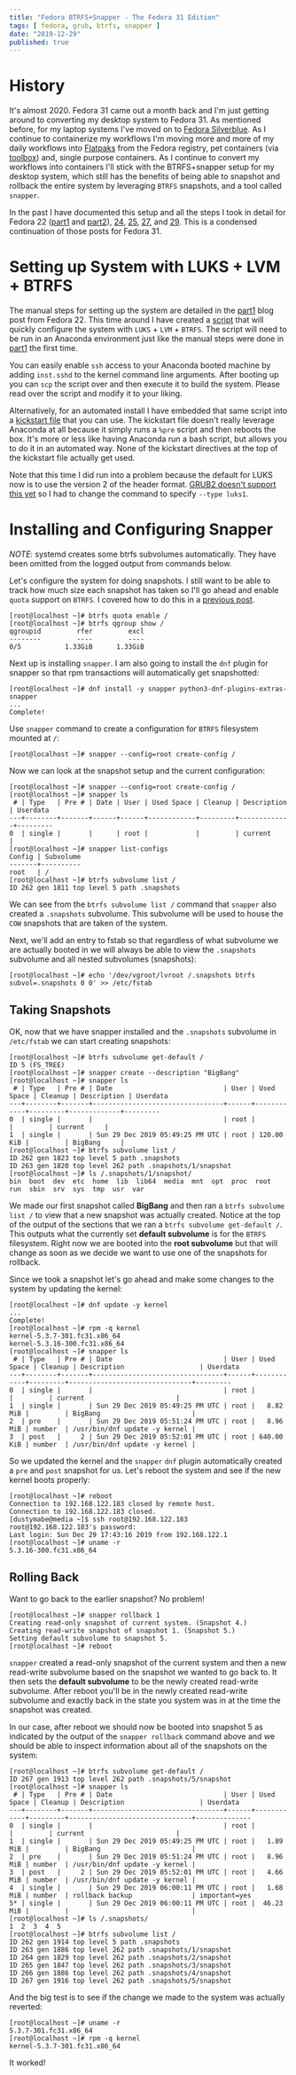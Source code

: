 ```yaml
---
title: "Fedora BTRFS+Snapper - The Fedora 31 Edition"
tags: [ fedora, grub, btrfs, snapper ]
date: "2019-12-29"
published: true
---
```


# History

It's almost 2020. Fedora 31 came out a month back and I'm just getting 
around to converting my desktop system to Fedora 31. As mentioned before,
for my laptop systems I've moved on to 
[Fedora Silverblue](https://silverblue.fedoraproject.org/). As I
continue to containerize my workflows I'm moving more and more of my
daily workflows into [Flatpaks](https://github.com/flatpak/flatpak) from
the Fedora registry, pet containers (via [toolbox](https://github.com/containers/toolbox/))
and, single purpose containers. As I continue to convert my workflows into
containers I'll stick with the BTRFS+snapper setup for my desktop
system, which still has the benefits of being able to snapshot and rollback 
the entire system by leveraging `BTRFS` snapshots, and a tool called `snapper`.

In the past I have documented this setup and all the steps I took in
detail for Fedora 22
([part1](/2015/07/14/fedora-btrfssnapper-part-1-system-preparation/)
 and
 [part2](/2015/07/19/fedora-btrfssnapper-part-2-full-system-snapshotrollback/)),
[24](/2016/04/23/fedora-btrfssnapper-the-fedora-24-edition/),
[25](/2017/02/12/fedora-btrfssnapper-the-fedora-25-edition/),
[27](/2017/12/17/fedora-btrfssnapper-the-fedora-27-edition/),
and [29](/2019/01/06/fedora-btrfs-snapper---the-fedora-29-edition/).
This is a condensed continuation of those posts for Fedora 31. 

# Setting up System with LUKS + LVM + BTRFS

The manual steps for setting up the system are detailed in the 
[part1](/2015/07/14/fedora-btrfssnapper-part-1-system-preparation/)
blog post from Fedora 22. This time around I have created a 
[script](/2019-01-06/script.sh) that will quickly
configure the system with `LUKS` + `LVM` + `BTRFS`. The script
will need to be run in an Anaconda environment just like the manual
steps were done in 
[part1](/2015/07/14/fedora-btrfssnapper-part-1-system-preparation/) the first time.

You can easily enable `ssh` access to your Anaconda booted machine by
adding `inst.sshd` to the kernel command line arguments. After 
booting up you can `scp` the script over and then execute it to
build the system. Please read over the script and modify it to your
liking.

Alternatively, for an automated install I have embedded that same
script into a [kickstart file](/2019-12-29/ks.cfg) that you can use.
The kickstart file doesn't really leverage Anaconda at all because it simply runs a 
`%pre` script and then reboots the box. It's more or less like having
Anaconda run a bash script, but allows you to do it in an automated way.
None of the kickstart directives at the top of the kickstart file actually get used. 

Note that this time I did run into a problem because the default for
LUKS now is to use the version 2 of the header format.
[GRUB2 doesn't support this yet](https://savannah.gnu.org/bugs/?55093)
so I had to change the command to specify `--type luks1`.


# Installing and Configuring Snapper

*NOTE*: systemd creates some btrfs subvolumes automatically. They have
        been omitted from the logged output from commands below.

Let's configure the system for doing snapshots. I still want
to be able to track how much size each snapshot has taken so 
I'll go ahead and enable `quota` support on `BTRFS`. I covered how 
to do this in a 
[previous post](/2013/09/22/btrfs-how-big-are-my-snapshots/).

```nohighlight
[root@localhost ~]# btrfs quota enable /
[root@localhost ~]# btrfs qgroup show /
qgroupid         rfer         excl 
--------         ----         ---- 
0/5           1.33GiB      1.33GiB
```

Next up is installing `snapper`. I am also going to
install the `dnf` plugin for snapper so that rpm transactions will
automatically get snapshotted:

```nohighlight
[root@localhost ~]# dnf install -y snapper python3-dnf-plugins-extras-snapper
...
Complete!
```

Use `snapper` command to create a configuration for
`BTRFS` filesystem mounted at `/`:

```nohighlight
[root@localhost ~]# snapper --config=root create-config /
```

Now we can look at the snapshot setup and the current configuration:

```nohighlight
[root@localhost ~]# snapper --config=root create-config /
[root@localhost ~]# snapper ls
 # | Type   | Pre # | Date | User | Used Space | Cleanup | Description | Userdata
---+--------+-------+------+------+------------+---------+-------------+---------
0  | single |       |      | root |            |         | current     |         
[root@localhost ~]# snapper list-configs
Config | Subvolume
-------+----------
root   | /        
[root@localhost ~]# btrfs subvolume list /
ID 262 gen 1811 top level 5 path .snapshots
```

We can see from the `btrfs subvolume list /` command that 
`snapper` also created a `.snapshots` subvolume. This subvolume
will be used to house the `COW` snapshots that are taken of the system.

Next, we'll add an entry to fstab so that regardless of what
subvolume we are actually booted in we will always be able to view
the `.snapshots` subvolume and all nested subvolumes (snapshots):

```nohighlight
[root@localhost ~]# echo '/dev/vgroot/lvroot /.snapshots btrfs subvol=.snapshots 0 0' >> /etc/fstab
```
    

Taking Snapshots
----------------

OK, now that we have snapper installed and the `.snapshots`
subvolume in `/etc/fstab` we can start creating snapshots:

```nohighlight
[root@localhost ~]# btrfs subvolume get-default /
ID 5 (FS_TREE)
[root@localhost ~]# snapper create --description "BigBang"
[root@localhost ~]# snapper ls
 # | Type   | Pre # | Date                            | User | Used Space | Cleanup | Description | Userdata
---+--------+-------+---------------------------------+------+------------+---------+-------------+---------
0  | single |       |                                 | root |            |         | current     |         
1  | single |       | Sun 29 Dec 2019 05:49:25 PM UTC | root | 120.00 KiB |         | BigBang     |         
[root@localhost ~]# btrfs subvolume list /
ID 262 gen 1823 top level 5 path .snapshots
ID 263 gen 1820 top level 262 path .snapshots/1/snapshot
[root@localhost ~]# ls /.snapshots/1/snapshot/
bin  boot  dev  etc  home  lib  lib64  media  mnt  opt  proc  root  run  sbin  srv  sys  tmp  usr  var
```

We made our first snapshot called **BigBang** and then ran a `btrfs
subvolume list /` to view that a new snapshot was actually created.
Notice at the top of the output of the sections that we ran a `btrfs
subvolume get-default /`. This outputs what the currently set **default
subvolume** is for the `BTRFS` filesystem. Right now we are booted
into the **root subvolume** but that will change as soon as we decide we
want to use one of the snapshots for rollback.

Since we took a snapshot let's go ahead and make some changes to the 
system by updating the kernel:

```nohighlight
[root@localhost ~]# dnf update -y kernel
...
Complete!
[root@localhost ~]# rpm -q kernel
kernel-5.3.7-301.fc31.x86_64
kernel-5.3.16-300.fc31.x86_64
[root@localhost ~]# snapper ls
 # | Type   | Pre # | Date                            | User | Used Space | Cleanup | Description                   | Userdata
---+--------+-------+---------------------------------+------+------------+---------+-------------------------------+---------
0  | single |       |                                 | root |            |         | current                       |         
1  | single |       | Sun 29 Dec 2019 05:49:25 PM UTC | root |   8.82 MiB |         | BigBang                       |         
2  | pre    |       | Sun 29 Dec 2019 05:51:24 PM UTC | root |   8.96 MiB | number  | /usr/bin/dnf update -y kernel |         
3  | post   |     2 | Sun 29 Dec 2019 05:52:01 PM UTC | root | 640.00 KiB | number  | /usr/bin/dnf update -y kernel |
```

So we updated the kernel and the `snapper` `dnf` plugin automatically
created a `pre` and `post` snapshot for us. Let's reboot the system and 
see if the new kernel boots properly:

```nohighlight
[root@localhost ~]# reboot
Connection to 192.168.122.183 closed by remote host.
Connection to 192.168.122.183 closed.
[dustymabe@media ~]$ ssh root@192.168.122.183
root@192.168.122.183's password: 
Last login: Sun Dec 29 17:43:16 2019 from 192.168.122.1
[root@localhost ~]# uname -r
5.3.16-300.fc31.x86_64
```

Rolling Back
------------

Want to go back to the earlier snapshot? No problem!

```nohighlight
[root@localhost ~]# snapper rollback 1
Creating read-only snapshot of current system. (Snapshot 4.)
Creating read-write snapshot of snapshot 1. (Snapshot 5.)
Setting default subvolume to snapshot 5.
[root@localhost ~]# reboot
```


`snapper` created a read-only snapshot of the current system and
then a new read-write subvolume based on the snapshot we wanted to
go back to. It then sets the **default subvolume** to be the newly created
read-write subvolume. After reboot you'll be in the newly created 
read-write subvolume and exactly back in the state you system was 
in at the time the snapshot was created.

In our case, after reboot we should now be booted into snapshot 5 as
indicated by the output of the `snapper rollback` command above and
we should be able to inspect information about all of the snapshots on
the system:

```nohighlight
[root@localhost ~]# btrfs subvolume get-default /
ID 267 gen 1913 top level 262 path .snapshots/5/snapshot
[root@localhost ~]# snapper ls
 # | Type   | Pre # | Date                            | User | Used Space | Cleanup | Description                   | Userdata     
---+--------+-------+---------------------------------+------+------------+---------+-------------------------------+--------------
0  | single |       |                                 | root |            |         | current                       |              
1  | single |       | Sun 29 Dec 2019 05:49:25 PM UTC | root |   1.89 MiB |         | BigBang                       |              
2  | pre    |       | Sun 29 Dec 2019 05:51:24 PM UTC | root |   8.96 MiB | number  | /usr/bin/dnf update -y kernel |              
3  | post   |     2 | Sun 29 Dec 2019 05:52:01 PM UTC | root |   4.66 MiB | number  | /usr/bin/dnf update -y kernel |              
4  | single |       | Sun 29 Dec 2019 06:00:11 PM UTC | root |   1.68 MiB | number  | rollback backup               | important=yes
5* | single |       | Sun 29 Dec 2019 06:00:11 PM UTC | root |  46.23 MiB |         |                               |              
[root@localhost ~]# ls /.snapshots/
1  2  3  4  5
[root@localhost ~]# btrfs subvolume list /
ID 262 gen 1914 top level 5 path .snapshots
ID 263 gen 1886 top level 262 path .snapshots/1/snapshot
ID 264 gen 1829 top level 262 path .snapshots/2/snapshot
ID 265 gen 1847 top level 262 path .snapshots/3/snapshot
ID 266 gen 1886 top level 262 path .snapshots/4/snapshot
ID 267 gen 1916 top level 262 path .snapshots/5/snapshot
```

And the big test is to see if the change we made to the system was
actually reverted:

```nohighlight
[root@localhost ~]# uname -r
5.3.7-301.fc31.x86_64
[root@localhost ~]# rpm -q kernel
kernel-5.3.7-301.fc31.x86_64
```

It worked!
